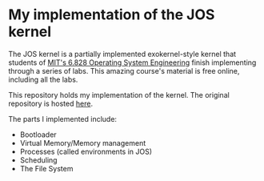 # My implementation of the JOS kernel

The JOS kernel is a partially implemented exokernel-style kernel that students
of [MIT's 6.828 Operating System
Engineering](https://pdos.csail.mit.edu/6.828/2016/overview.html) finish
implementing through a series of labs. This amazing course's material is free
online, including all the labs.

This repository holds my implementation of the kernel. The original repository
is hosted [here](https://pdos.csail.mit.edu/6.828/2016/jos.git).

The parts I implemented include:
+ Bootloader
+ Virtual Memory/Memory management
+ Processes (called environments in JOS)
+ Scheduling
+ The File System

